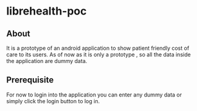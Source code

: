 # librehealth-poc

## About
It is a prototype of an android application to show patient friendly cost of care to its users. As of now as it is only a prototype , so all the data inside the application are dummy data.

## Prerequisite
For now to login into the application you can enter any dummy data or simply click the login button to log in.
